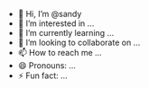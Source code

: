 - 👋 Hi, I’m @sandy
- 👀 I’m interested in ...
- 🌱 I’m currently learning ...
- 💞️ I’m looking to collaborate on ...
- 📫 How to reach me ...
- 😄 Pronouns: ...
- ⚡ Fun fact: ...

<!---
sand/sandy is a ✨ special ✨ repository because its `README.md` (this file) appears on your GitHub profile.
You can click the Preview link to take a look at your changes.
--->
